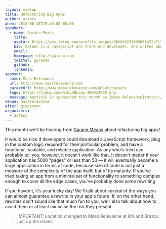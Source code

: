 ```yaml
---
layout: meetup
title: Refactoring Big Apps
author: astacy
when: 2015-08-18T19:30:00-05:00
speakers:
  - name: Garann Means
    title:
    avatar: https://pbs.twimg.com/profile_images/901849231098601472/F13h9cit_400x400.jpg
    bio: Garann is a JavaScript and front-end developer. She writes about web technologies and communities on [her own blog](http://garann.com) as well as contributing articles to other technical publications, and is the author of "Node for Front-End Developers" from O'Reilly. She's taught classes on many of the same topics she writes about, and sometimes organizes events for other developers.
    email:
    homepage: http://garann.com
    twitter: garannm
    github:
    linkedin:
sponsor:
  name: Mass Relevance
  url: http://www.massrelevance.com
  careerUrl: http://www.massrelevance.com/about/careers
  logo: https://cldup.com/hiDy3BLvwp-3000x3000.png
  message: AustinJS is sponsored this month by [Mass Relevance](http://www.massrelevance.com/), so if you enjoy a slice of pizza or a drink at the meetup then be sure to thank them. Better yet, if you're a developer looking for a job, check out [careers at Mass Relevance](http://www.massrelevance.com/about/careers) or chat with one of their engineers at the meetup.
venue: massrelevance
after: gingerman
organizers:
  - astacy
---
```


This month we'll be hearing from [Garann Means][1] about refactoring big apps!

It would be nice if developers could download a JavaScript framework, plug in the custom logic required for their particular problem, and have a functional, scalable, and reliable application. As any who's tried can probably tell you, however, it doesn't work like that. It doesn't matter if your application has 5000 "pages" or less than 50 — it will eventually become a large application in terms of code, because size of code is not just a measure of the complexity of the app itself, but of its maturity. If you've tried taking an app from a minimal set of functionality to something complex enough to cover all the edge cases, you've probably done some rewriting.

If you haven't, it's your lucky day! We'll talk about several of the ways you can almost guarantee a rewrite in your app's future. If, on the other hand, rewrites don't sound like that much fun to you, we'll also talk about how to avoid them or at least minimise the risk they present

> IMPORTANT: Location changed to Mass Relevance at 8th and Brazos, just up the street.

[1]: https://twitter.com/garannm
